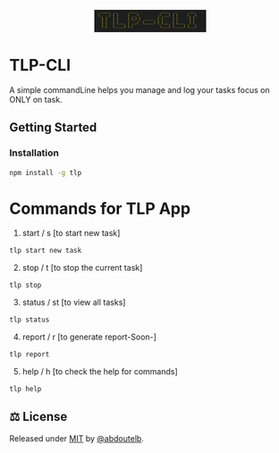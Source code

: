 <p align="center">
    <img src="https://raw.githubusercontent.com/abdoutelb/tlp/main/asssets/tlp.png" width="200" "Go to website">
</p>

# TLP-CLI 
A simple commandLine helps you manage and log your tasks focus on ONLY on task.

## Getting Started

### Installation

```sh
npm install -g tlp
```
 
# Commands for TLP App


1. start / s [to start new task]

```sh
tlp start new task
```



2. stop / t [to stop the current task]

```sh
tlp stop 
```

3. status / st [to view all tasks]

```sh
tlp status 
```
 
4. report / r [to generate report-Soon-]

```sh
tlp report 
```
 
 
5. help / h [to check the help for commands]

```sh
tlp help 
```

## ⚖️ License

Released under [MIT](/LICENSE) by [@abdoutelb](https://github.com/abdoutelb).

